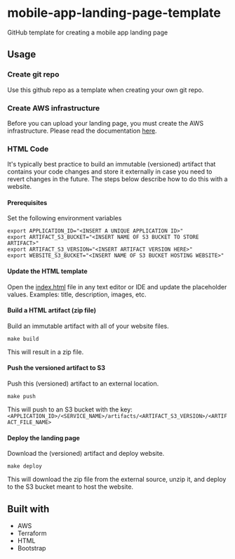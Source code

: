 # mobile-app-landing-page-template
GitHub template for creating a mobile app landing page

## Usage

### Create git repo

Use this github repo as a template when creating your own git repo.

### Create AWS infrastructure

Before you can upload your landing page, you must create the AWS infrastructure. Please read the documentation [here](./infrastructure/README.md). 

### HTML Code

It's typically best practice to build an immutable (versioned) artifact that contains your code changes and store it externally in case you need to revert changes in the future. The steps below describe how to do this with a website.

#### Prerequisites

Set the following environment variables

```
export APPLICATION_ID="<INSERT A UNIQUE APPLICATION ID>"
export ARTIFACT_S3_BUCKET="<INSERT NAME OF S3 BUCKET TO STORE ARTIFACT>"
export ARTIFACT_S3_VERSION="<INSERT ARTIFACT VERSION HERE>"
export WEBSITE_S3_BUCKET="<INSERT NAME OF S3 BUCKET HOSTING WEBSITE>"
```

#### Update the HTML template

Open the [index.html](./src/index.html) file in any text editor or IDE and update the placeholder values. Examples: title, description, images, etc.

#### Build a HTML artifact (zip file)

Build an immutable artifact with all of your website files. 

```
make build
```

This will result in a zip file.

#### Push the versioned artifact to S3

Push this (versioned) artifact to an external location. 

```
make push
```

This will push to an S3 bucket with the key: `<APPLICATION_ID>/<SERVICE_NAME>/artifacts/<ARTIFACT_S3_VERSION>/<ARTIFACT_FILE_NAME>`

#### Deploy the landing page

Download the (versioned) artifact and deploy website.

```
make deploy
```

This will download the zip file from the external source, unzip it, and deploy to the S3 bucket meant to host the website.

## Built with

* AWS
* Terraform
* HTML
* Bootstrap
